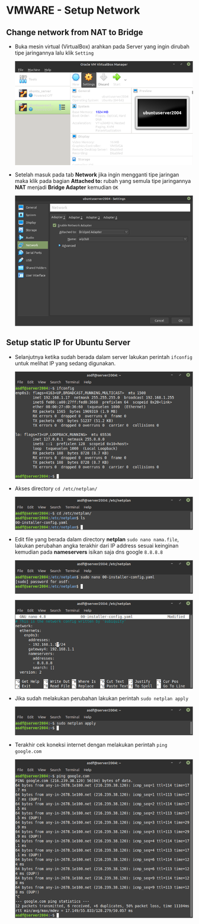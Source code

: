 # VMWARE - Setup Network

## Change network from NAT to Bridge

-   Buka mesin virtual (VirtualBox) arahkan pada Server yang ingin dirubah tipe jaringannya lalu klik `Setting`

    ![gambar 1](assets/0setting.png)

-   Setelah masuk pada tab **Network** jika ingin mengganti tipe jaringan maka klik pada bagian **Attached to:** rubah yang semula tipe jaringannya **NAT** menjadi **Bridge Adapter** kemudian `OK`

    ![gambar 2](assets/1bridge.png)

## Setup static IP for Ubuntu Server

-   Selanjutnya ketika sudah berada dalam server lakukan perintah `ifconfig` untuk melihat IP yang sedang digunakan.

    ![gambar 3](assets/1ifconfig.png)

-   Akses directory `cd /etc/netplan/`

    ![gambar 4](assets/2cdnetplan.png)

-   Edit file yang berada dalam directory **netplan** `sudo nano nama.file`, lakukan perubahan angka terakhir dari IP address sesuai keinginan kemudian pada **nameservers** isikan saja dns google `8.8.8.8`

    ![gambar 5](assets/4nano.png)

    ![gambar 6](assets/5isinano.png)

-   Jika sudah melakukan perubahan lakukan perintah `sudo netplan apply`

    ![gambar 8](assets/6netplanapply.png)

-   Terakhir cek koneksi internet dengan melakukan perintah `ping google.com`

    ![gambar 9](assets/8ping.png)
